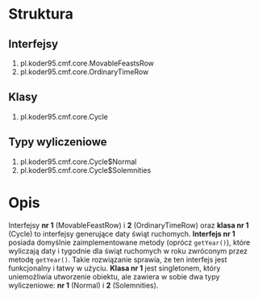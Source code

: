 # Struktura

## Interfejsy
1.	pl.koder95.cmf.core.MovableFeastsRow
2.	pl.koder95.cmf.core.OrdinaryTimeRow

## Klasy
1.	pl.koder95.cmf.core.Cycle

## Typy wyliczeniowe
1.	pl.koder95.cmf.core.Cycle$Normal
2.	pl.koder95.cmf.core.Cycle$Solemnities

# Opis
Interfejsy **nr 1** (MovableFeastRow) i **2** (OrdinaryTimeRow) oraz **klasa nr 1** (Cycle) to interfejsy generujące daty świąt ruchomych.
**Interfejs nr 1** posiada domyślnie zaimplementowane metody (oprócz `getYear()`), które wyliczają daty i tygodnie dla świąt ruchomych w roku zwróconym przez metodę `getYear()`.
Takie rozwiązanie sprawia, że ten interfejs jest funkcjonalny i łatwy w użyciu.
**Klasa nr 1** jest singletonem, który uniemożliwia utworzenie obiektu, ale zawiera w sobie dwa typy wyliczeniowe: **nr 1** (Normal) i **2** (Solemnities).
